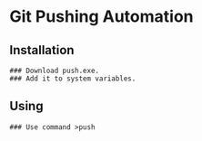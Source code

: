 # Git Pushing Automation
  ## Installation
    ### Download push.exe.
    ### Add it to system variables. 

  ## Using
    ### Use command >push
